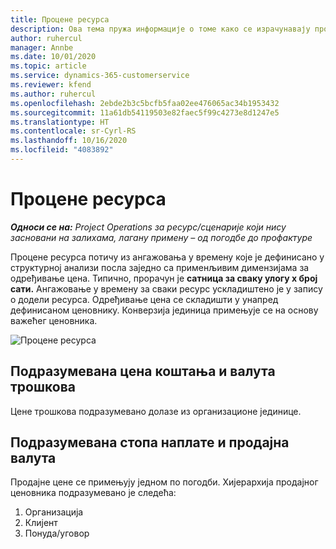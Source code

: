 ```yaml
---
title: Процене ресурса
description: Ова тема пружа информације о томе како се израчунавају процене ресурса у услузи Project Operations.
author: ruhercul
manager: Annbe
ms.date: 10/01/2020
ms.topic: article
ms.service: dynamics-365-customerservice
ms.reviewer: kfend
ms.author: ruhercul
ms.openlocfilehash: 2ebde2b3c5bcfb5faa02ee476065ac34b1953432
ms.sourcegitcommit: 11a61db54119503e82faec5f99c4273e8d1247e5
ms.translationtype: HT
ms.contentlocale: sr-Cyrl-RS
ms.lasthandoff: 10/16/2020
ms.locfileid: "4083892"
---
```

# <a name="resource-estimates"></a>Процене ресурса

_**Односи се на:** Project Operations за ресурс/сценарије који нису засновани на залихама, лагану примену – од погодбе до профактуре_

Процене ресурса потичу из ангажовања у времену које је дефинисано у структурној анализи посла заједно са применљивим димензијама за одређивање цена. Типично, прорачун је **сатница за сваку улогу x број сати.** Ангажовање у времену за сваки ресурс ускладиштено је у запису о додели ресурса. Одређивање цена се складишти у унапред дефинисаном ценовнику. Конверзија јединица примењује се на основу важећег ценовника.

![Процене ресурса](./media/navigation12.png)

## <a name="default-cost-price-and-cost-currency"></a>Подразумевана цена коштања и валута трошкова

Цене трошкова подразумевано долазе из организационе јединице.

## <a name="default-bill-rate-and-sales-currency"></a>Подразумевана стопа наплате и продајна валута

Продајне цене се примењују једном по погодби. Хијерархија продајног ценовника подразумевано је следећа:

1. Организација
2. Клијент
3. Понуда/уговор

